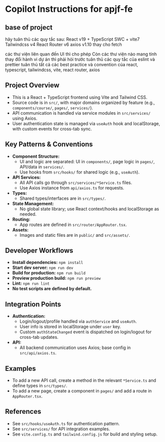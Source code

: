 # Copilot Instructions for apjf-fe

## base of project
hãy tuân thủ các quy tắc sau:
React v19 + TypeScript SWC + vite7 
Tailwindcss v4 
React Router v6
axios v1.10 thay cho fetch

các thư viện liên quan đến UI thì cho phép
Còn các thư viện nào mang tính thay đổi hành vi dự án thì phải hỏi trước
tuân thủ các quy tắc của eslint và prettier
tuân thủ tất cả các best practice và convention của react, typescript, tailwindcss, vite, react router, axios

## Project Overview
- This is a React + TypeScript frontend using Vite and Tailwind CSS.
- Source code is in `src/`, with major domains organized by feature (e.g., `components/course/`, `pages/`, `services/`).
- API communication is handled via service modules in `src/services/` using Axios.
- User authentication state is managed via `useAuth` hook and localStorage, with custom events for cross-tab sync.

## Key Patterns & Conventions
- **Component Structure:**
  - UI and logic are separated: UI in `components/`, page logic in `pages/`, API/data in `services/`.
  - Use hooks from `src/hooks/` for shared logic (e.g., `useAuth`).
- **API Services:**
  - All API calls go through `src/services/*Service.ts` files.
  - Use Axios instance from `api/axios.ts` for requests.
- **Types:**
  - Shared types/interfaces are in `src/types/`.
- **State Management:**
  - No global state library; use React context/hooks and localStorage as needed.
- **Routing:**
  - App routes are defined in `src/router/AppRouter.tsx`.
- **Assets:**
  - Images and static files are in `public/` and `src/assets/`.

## Developer Workflows
- **Install dependencies:** `npm install`
- **Start dev server:** `npm run dev`
- **Build for production:** `npm run build`
- **Preview production build:** `npm run preview`
- **Lint:** `npm run lint`
- **No test scripts are defined by default.**

## Integration Points
- **Authentication:**
  - Login/logout/profile handled via `authService` and `useAuth`.
  - User info is stored in localStorage under `user` key.
  - Custom `authStateChanged` event is dispatched on login/logout for cross-tab updates.
- **API:**
  - All backend communication uses Axios; base config in `src/api/axios.ts`.

## Examples
- To add a new API call, create a method in the relevant `*Service.ts` and define types in `src/types/`.
- To add a new page, create a component in `pages/` and add a route in `AppRouter.tsx`.

## References
- See `src/hooks/useAuth.ts` for authentication pattern.
- See `src/services/` for API integration examples.
- See `vite.config.ts` and `tailwind.config.js` for build and styling setup.
